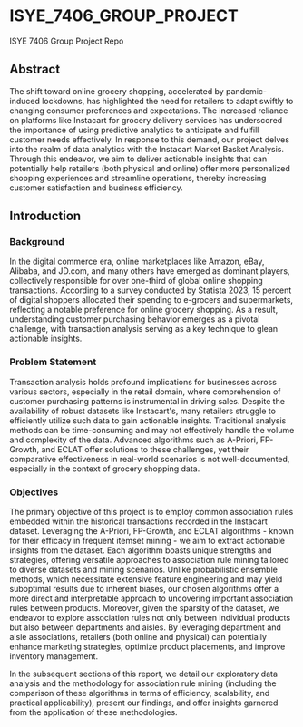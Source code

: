 # ISYE_7406_GROUP_PROJECT
ISYE 7406 Group Project Repo

## Abstract

The shift toward online grocery shopping, accelerated by pandemic-induced lockdowns, has highlighted the need for retailers to adapt swiftly to changing consumer preferences and expectations. The increased reliance on platforms like Instacart for grocery delivery services has underscored the importance of using predictive analytics to anticipate and fulfill customer needs effectively.
In response to this demand, our project delves into the realm of data analytics with the Instacart Market Basket Analysis. Through this endeavor, we aim to deliver actionable insights that can potentially help retailers (both physical and online) offer more personalized shopping experiences and streamline operations, thereby increasing customer satisfaction and business efficiency.

## Introduction
### Background

In the digital commerce era, online marketplaces like Amazon, eBay, Alibaba, and JD.com, and many others have emerged as dominant players, collectively responsible for over one-third of global online shopping transactions. According to a survey conducted by Statista 2023, 15 percent of digital shoppers allocated their spending to e-grocers and supermarkets, reflecting a notable preference for online grocery shopping. As a result, understanding customer purchasing behavior emerges as a pivotal challenge, with transaction analysis serving as a key technique to glean actionable insights.

### Problem Statement

Transaction analysis holds profound implications for businesses across various sectors, especially in the retail domain, where comprehension of customer purchasing patterns is instrumental in driving sales. Despite the availability of robust datasets like Instacart's, many retailers struggle to efficiently utilize such data to gain actionable insights. Traditional analysis methods can be time-consuming and may not effectively handle the volume and complexity of the data. Advanced algorithms such as A-Priori, FP-Growth, and ECLAT offer solutions to these challenges, yet their comparative effectiveness in real-world scenarios is not well-documented, especially in the context of grocery shopping data.

### Objectives

The primary objective of this project is to employ common association rules embedded within the historical transactions recorded in the Instacart dataset. Leveraging the A-Priori, FP-Growth, and ECLAT algorithms - known for their efficacy in frequent itemset mining - we aim to extract actionable insights from the dataset. Each algorithm boasts unique strengths and strategies, offering versatile approaches to association rule mining tailored to diverse datasets and mining scenarios. Unlike probabilistic ensemble methods, which necessitate extensive feature engineering and may yield suboptimal results due to inherent biases, our chosen algorithms offer a more direct and interpretable approach to uncovering important association rules between products. Moreover, given the sparsity of the dataset, we endeavor to explore association rules not only between individual products but also between departments and aisles. By leveraging department and aisle associations, retailers (both online and physical) can potentially enhance marketing strategies, optimize product placements, and improve inventory management.

 
In the subsequent sections of this report, we detail our exploratory data analysis and the methodology for association rule mining (including the comparison of these algorithms in terms of efficiency, scalability, and practical applicability), present our findings, and offer insights garnered from the application of these methodologies.
